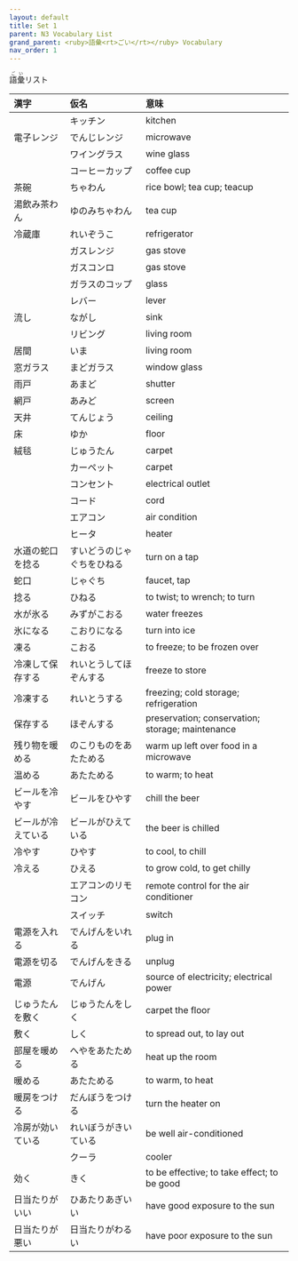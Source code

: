 ```yaml
---
layout: default
title: Set 1
parent: N3 Vocabulary List
grand_parent: <ruby>語彙<rt>ごい</rt></ruby> Vocabulary
nav_order: 1
---
```


<ruby>語彙<rt>ごい</rt></ruby>リスト

| 漢字               | 仮名                       | 意味                                             |
|:------------------ |:-------------------------- |:------------------------------------------------ |
|                    | キッチン                   | kitchen                                          |
| 電子レンジ         | でんじレンジ               | microwave                                        |
|                    | ワイングラス               | wine glass                                       |
|                    | コーヒーカップ             | coffee cup                                       |
| 茶碗               | ちゃわん                   | rice bowl; tea cup; teacup                       |
| 湯飲み茶わん       | ゆのみちゃわん             | tea cup                                          |
| 冷蔵庫             | れいぞうこ                 | refrigerator                                     |
|                    | ガスレンジ                 | gas stove                                        |
|                    | ガスコンロ                 | gas stove                                        |
|                    | ガラスのコップ             | glass                                            |
|                    | レバー                     | lever                                            |
| 流し               | ながし                     | sink                                             |
|                    | リビング                   | living room                                      |
| 居間               | いま                       | living room                                      |
| 窓ガラス           | まどガラス                 | window glass                                     |
| 雨戸               | あまど                     | shutter                                          |
| 網戸               | あみど                     | screen                                           |
| 天井               | てんじょう                 | ceiling                                          |
| 床                 | ゆか                       | floor                                            |
| 絨毯               | じゅうたん                 | carpet                                           |
|                    | カーペット                 | carpet                                           |
|                    | コンセント                 | electrical outlet                                |
|                    | コード                     | cord                                             |
|                    | エアコン                   | air condition                                    |
|                    | ヒータ                     | heater                                           |
| 水道の蛇口を捻る   | すいどうのじゃぐちをひねる | turn on a tap                                    |
| 蛇口               | じゃぐち                   | faucet, tap                                      |
| 捻る               | ひねる                     | to twist; to wrench; to turn                     |
| 水が氷る           | みずがこおる               | water freezes                                    |
| 氷になる           | こおりになる               | turn into ice                                    |
| 凍る               | こおる                     | to freeze; to be frozen over                     |
| 冷凍して保存する   | れいとうしてほぞんする     | freeze to store                                  |
| 冷凍する           | れいとうする               | freezing; cold storage; refrigeration            |
| 保存する           | ほぞんする                 | preservation; conservation; storage; maintenance |
| 残り物を暖める     | のこりものをあたためる     | warm up left over food in a microwave            |
| 温める             | あたためる                 | to warm; to heat                                 |
| ビールを冷やす     | ビールをひやす             | chill the beer                                   |
| ビールが冷えている | ビールがひえている         | the beer is chilled                              |
| 冷やす             | ひやす                     | to cool, to chill                                |
| 冷える             | ひえる                     | to grow cold, to get chilly                      |
|                    | エアコンのリモコン         | remote control for the air conditioner           |
|                    | スイッチ                   | switch                                           |
| 電源を入れる       | でんげんをいれる           | plug in                                          |
| 電源を切る         | でんげんをきる             | unplug                                           |
| 電源               | でんげん                   | source of electricity; electrical power          |
| じゅうたんを敷く   | じゅうたんをしく           | carpet the floor                                 |
| 敷く               | しく                       | to spread out, to lay out                        |
| 部屋を暖める       | へやをあたためる           | heat up the room                                 |
| 暖める             | あたためる                 | to warm, to heat                                 |
| 暖房をつける       | だんぼうをつける           | turn the heater on                               |
| 冷房が効いている   | れいぼうがきいている       | be well air-conditioned                          |
|                    | クーラ                     | cooler                                           |
| 効く               | きく                       | to be effective; to take effect; to be good      |
| 日当たりがいい     | ひあたりあぎいい           | have good exposure to the sun                    |
| 日当たりが悪い     | 日当たりがわるい           | have poor exposure to the sun                    |
